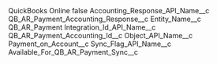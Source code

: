 <?xml version="1.0" encoding="UTF-8"?>
<CustomMetadata xmlns="http://soap.sforce.com/2006/04/metadata" xmlns:xsi="http://www.w3.org/2001/XMLSchema-instance" xmlns:xsd="http://www.w3.org/2001/XMLSchema">
    <label>QuickBooks Online</label>
    <protected>false</protected>
    <values>
        <field>Accounting_Response_API_Name__c</field>
        <value xsi:type="xsd:string">QB_AR_Payment_Accounting_Response__c</value>
    </values>
    <values>
        <field>Entity_Name__c</field>
        <value xsi:type="xsd:string">QB_AR_Payment</value>
    </values>
    <values>
        <field>Integration_Id_API_Name__c</field>
        <value xsi:type="xsd:string">QB_AR_Payment_Accounting_Id__c</value>
    </values>
    <values>
        <field>Object_API_Name__c</field>
        <value xsi:type="xsd:string">Payment_on_Account__c</value>
    </values>
    <values>
        <field>Sync_Flag_API_Name__c</field>
        <value xsi:type="xsd:string">Available_For_QB_AR_Payment_Sync__c</value>
    </values>
</CustomMetadata>
